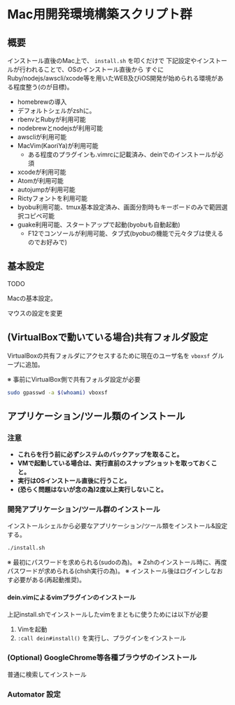 # Mac用開発環境構築スクリプト群

## 概要

インストール直後のMac上で、 `install.sh` を叩くだけで
下記設定やインストールが行われることで、OSのインストール直後から
すぐにRuby/nodejs/awscli/xcode等を用いたWEB及びiOS開発が始められる環境がある程度整う(のが目標)。

- homebrewの導入
- デフォルトシェルがzshに。
- rbenvとRubyが利用可能
- nodebrewとnodejsが利用可能
- awscliが利用可能
- MacVim(KaoriYa)が利用可能
    - ある程度のプラグインも.vimrcに記載済み、deinでのインストールが必須
- xcodeが利用可能
- Atomが利用可能
- autojumpが利用可能
- Rictyフォントを利用可能
- byobu利用可能、tmux基本設定済み、画面分割時もキーボードのみで範囲選択コピペ可能
- guake利用可能、スタートアップで起動(byobuも自動起動)
    - F12でコンソールが利用可能、タブ式(byobuの機能で元々タブは使えるのでお好みで)

## 基本設定

TODO

Macの基本設定。


マウスの設定を変更


## (VirtualBoxで動いている場合)共有フォルダ設定

VirtualBoxの共有フォルダにアクセスするために現在のユーザ名を
`vboxsf` グループに追加。

※ 事前にVirtualBox側で共有フォルダ設定が必要

```bash
sudo gpasswd -a $(whoami) vboxsf
```

## アプリケーション/ツール類のインストール

### 注意

- **これらを行う前に必ずシステムのバックアップを取ること。**
- **VMで起動している場合は、実行直前のスナップショットを取っておくこと。**
- **実行はOSインストール直後に行うこと。**
- **(恐らく問題はないが念の為)2度以上実行しないこと。**

### 開発アプリケーション/ツール群のインストール

インストールシェルから必要なアプリケーション/ツール類をインストール&設定する。

```bash
./install.sh
```

※ 最初にパスワードを求められる(sudoの為)。
※ Zshのインストール時に、再度パスワードが求められる(chsh実行の為)。
※ インストール後はログインしなおす必要がある(再起動推奨)。

#### dein.vimによるvimプラグインのインストール

上記install.shでインストールしたvimをまともに使うためには以下が必要

1. Vimを起動
2. `:call dein#install()` を実行し、プラグインをインストール

### (Optional) GoogleChrome等各種ブラウザのインストール

普通に検索してインストール

### Automator 設定

